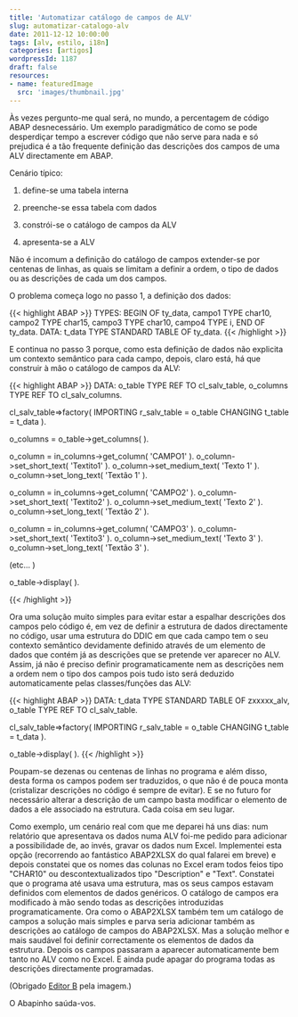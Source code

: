 ```yaml
---
title: 'Automatizar catálogo de campos de ALV'
slug: automatizar-catalogo-alv
date: 2011-12-12 10:00:00
tags: [alv, estilo, i18n]
categories: [artigos]
wordpressId: 1187
draft: false
resources:
- name: featuredImage
  src: 'images/thumbnail.jpg'
---
```

Às vezes pergunto-me qual será, no mundo, a percentagem de código ABAP desnecessário. Um exemplo paradigmático de como se pode desperdiçar tempo a escrever código que não serve para nada e só prejudica é a tão frequente definição das descrições dos campos de uma ALV directamente em ABAP.

<!--more-->

Cenário típico:

  1. define-se uma tabela interna

  2. preenche-se essa tabela com dados

  3. constrói-se o catálogo de campos da ALV

  4. apresenta-se a ALV

Não é incomum a definição do catálogo de campos extender-se por centenas de linhas, as quais se limitam a definir a ordem, o tipo de dados ou as descrições de cada um dos campos.

O problema começa logo no passo 1, a definição dos dados:


{{< highlight ABAP >}}
TYPES: BEGIN OF ty_data,
             campo1 TYPE char10,
             campo2 TYPE char15,
             campo3 TYPE char10,
             campo4 TYPE i,
          END OF ty_data.
DATA: t_data TYPE STANDARD TABLE OF ty_data.
{{< /highlight >}}

E continua no passo 3 porque, como esta definição de dados não explicita um contexto semântico para cada campo, depois, claro está, há que construir à mão o catálogo de campos da ALV:


{{< highlight ABAP >}}
DATA: o_table TYPE REF TO cl_salv_table,
          o_columns       TYPE REF TO cl_salv_columns.

cl_salv_table=>factory(
  IMPORTING
    r_salv_table = o_table
  CHANGING
    t_table      = t_data ).

o_columns = o_table->get_columns( ).

o_column = in_columns->get_column( 'CAMPO1' ).
o_column->set_short_text(  'Textito1' ).
o_column->set_medium_text( 'Texto 1' ).
o_column->set_long_text(   'Textão 1' ).

o_column = in_columns->get_column( 'CAMPO2' ).
o_column->set_short_text(  'Textito2' ).
o_column->set_medium_text( 'Texto 2' ).
o_column->set_long_text(   'Textão 2' ).

o_column = in_columns->get_column( 'CAMPO3' ).
o_column->set_short_text(  'Textito3' ).
o_column->set_medium_text( 'Texto 3' ).
o_column->set_long_text(   'Textão 3' ).

(etc... )

o_table->display( ).

{{< /highlight >}}

Ora uma solução muito simples para evitar estar a espalhar descrições dos campos pelo código é, em vez de definir a estrutura de dados directamente no código, usar uma estrutura do DDIC em que cada campo tem o seu contexto semântico devidamente definido através de um elemento de dados que contém já as descrições que se pretende ver aparecer no ALV. Assim, já não é preciso definir programaticamente nem as descrições nem a ordem nem o tipo dos campos pois tudo isto será deduzido automaticamente pelas classes/funções das ALV:


{{< highlight ABAP >}}
DATA: t_data TYPE STANDARD TABLE OF zxxxxx_alv,
          o_table TYPE REF TO cl_salv_table.

cl_salv_table=>factory(
  IMPORTING
    r_salv_table = o_table
  CHANGING
    t_table      = t_data ).

o_table->display( ).
{{< /highlight >}}

Poupam-se dezenas ou centenas de linhas no programa e além disso, desta forma os campos podem ser traduzidos, o que não é de pouca monta (cristalizar descrições no código é sempre de evitar). E se no futuro for necessário alterar a descrição de um campo basta modificar o elemento de dados a ele associado na estrutura. Cada coisa em seu lugar.

Como exemplo, um cenário real com que me deparei há uns dias: num relatório que apresentava os dados numa ALV foi-me pedido para adicionar a possibilidade de, ao invés, gravar os dados num Excel. Implementei esta opção (recorrendo ao fantástico ABAP2XLSX do qual falarei em breve) e depois constatei que os nomes das colunas no Excel eram todos feios tipo "CHAR10" ou descontextualizados tipo "Description" e "Text". Constatei que o programa até usava uma estrutura, mas os seus campos estavam definidos com elementos de dados genéricos. O catálogo de campos era modificado à mão sendo todas as descrições introduzidas programaticamente. Ora como o ABAP2XLSX também tem um catálogo de campos a solução mais simples e parva seria adicionar também as descrições ao catálogo de campos do ABAP2XLSX. Mas a solução melhor e mais saudável foi definir correctamente os elementos de dados da estrutura. Depois os campos passaram a aparecer automaticamente bem tanto no ALV como no Excel. E ainda pude apagar do programa todas as descrições directamente programadas.

(Obrigado [Editor B][1] pela imagem.)

O Abapinho saúda-vos.

   [1]: http://www.flickr.com/photos/editor/172690560/
